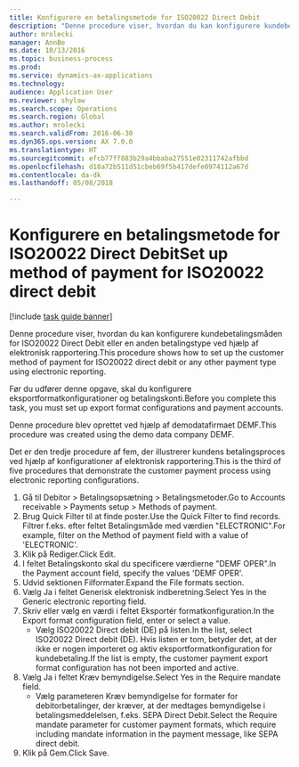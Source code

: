```yaml
--- 
title: Konfigurere en betalingsmetode for ISO20022 Direct Debit
description: "Denne procedure viser, hvordan du kan konfigurere kundebetalingsmåden for ISO20022 Direct Debit eller en anden betalingstype ved hjælp af elektronisk rapportering."
author: mrolecki
manager: AnnBe
ms.date: 10/13/2016
ms.topic: business-process
ms.prod: 
ms.service: dynamics-ax-applications
ms.technology: 
audience: Application User
ms.reviewer: shylaw
ms.search.scope: Operations
ms.search.region: Global
ms.author: mrolecki
ms.search.validFrom: 2016-06-30
ms.dyn365.ops.version: AX 7.0.0
ms.translationtype: HT
ms.sourcegitcommit: efcb77ff883b29a4bbaba27551e02311742afbbd
ms.openlocfilehash: d18a72b511d51cbeb69f5b417defe0974112a67d
ms.contentlocale: da-dk
ms.lasthandoff: 05/08/2018

---
```

# <a name="set-up-method-of-payment-for-iso20022-direct-debit"></a><span data-ttu-id="48f62-103">Konfigurere en betalingsmetode for ISO20022 Direct Debit</span><span class="sxs-lookup"><span data-stu-id="48f62-103">Set up method of payment for ISO20022 direct debit</span></span>

[!include [task guide banner](../../includes/task-guide-banner.md)]

<span data-ttu-id="48f62-104">Denne procedure viser, hvordan du kan konfigurere kundebetalingsmåden for ISO20022 Direct Debit eller en anden betalingstype ved hjælp af elektronisk rapportering.</span><span class="sxs-lookup"><span data-stu-id="48f62-104">This procedure shows how to set up the customer method of payment for ISO20022 direct debit or any other payment type using electronic reporting.</span></span> 



<span data-ttu-id="48f62-105">Før du udfører denne opgave, skal du konfigurere eksportformatkonfigurationer og betalingskonti.</span><span class="sxs-lookup"><span data-stu-id="48f62-105">Before you complete this task, you must set up export format configurations and payment accounts.</span></span>



<span data-ttu-id="48f62-106">Denne procedure blev oprettet ved hjælp af demodatafirmaet DEMF.</span><span class="sxs-lookup"><span data-stu-id="48f62-106">This procedure was created using the demo data company DEMF.</span></span>



<span data-ttu-id="48f62-107">Det er den tredje procedure af fem, der illustrerer kundens betalingsproces ved hjælp af konfigurationer af elektronisk rapportering.</span><span class="sxs-lookup"><span data-stu-id="48f62-107">This is the third of five procedures that demonstrate the customer payment process using electronic reporting configurations.</span></span>

1. <span data-ttu-id="48f62-108">Gå til Debitor > Betalingsopsætning > Betalingsmetoder.</span><span class="sxs-lookup"><span data-stu-id="48f62-108">Go to Accounts receivable > Payments setup > Methods of payment.</span></span>
2. <span data-ttu-id="48f62-109">Brug Quick Filter til at finde poster.</span><span class="sxs-lookup"><span data-stu-id="48f62-109">Use the Quick Filter to find records.</span></span> <span data-ttu-id="48f62-110">Filtrer f.eks. efter feltet Betalingsmåde med værdien "ELECTRONIC".</span><span class="sxs-lookup"><span data-stu-id="48f62-110">For example, filter on the Method of payment field with a value of 'ELECTRONIC'.</span></span>
3. <span data-ttu-id="48f62-111">Klik på Rediger.</span><span class="sxs-lookup"><span data-stu-id="48f62-111">Click Edit.</span></span>
4. <span data-ttu-id="48f62-112">I feltet Betalingskonto skal du specificere værdierne "DEMF OPER".</span><span class="sxs-lookup"><span data-stu-id="48f62-112">In the Payment account field, specify the values 'DEMF OPER'.</span></span>
5. <span data-ttu-id="48f62-113">Udvid sektionen Filformater.</span><span class="sxs-lookup"><span data-stu-id="48f62-113">Expand the File formats section.</span></span>
6. <span data-ttu-id="48f62-114">Vælg Ja i feltet Generisk elektronisk indberetning.</span><span class="sxs-lookup"><span data-stu-id="48f62-114">Select Yes in the Generic electronic reporting field.</span></span>
7. <span data-ttu-id="48f62-115">Skriv eller vælg en værdi i feltet Eksportér formatkonfiguration.</span><span class="sxs-lookup"><span data-stu-id="48f62-115">In the Export format configuration field, enter or select a value.</span></span>
    * <span data-ttu-id="48f62-116">Vælg ISO20022 Direct debit (DE) på listen.</span><span class="sxs-lookup"><span data-stu-id="48f62-116">In the list, select ISO20022 Direct debit (DE).</span></span>  <span data-ttu-id="48f62-117">Hvis listen er tom, betyder det, at der ikke er nogen importeret og aktiv eksportformatkonfiguration for kundebetaling.</span><span class="sxs-lookup"><span data-stu-id="48f62-117">If the list is empty, the customer payment export format configuration has not been imported and active.</span></span>  
8. <span data-ttu-id="48f62-118">Vælg Ja i feltet Kræv bemyndigelse.</span><span class="sxs-lookup"><span data-stu-id="48f62-118">Select Yes in the Require mandate field.</span></span>
    * <span data-ttu-id="48f62-119">Vælg parameteren Kræv bemyndigelse for formater for debitorbetalinger, der kræver, at der medtages bemyndigelse i betalingsmeddelelsen, f.eks. SEPA Direct Debit.</span><span class="sxs-lookup"><span data-stu-id="48f62-119">Select the Require mandate parameter for customer payment formats, which require including mandate information in the payment message, like SEPA direct debit.</span></span>  
9. <span data-ttu-id="48f62-120">Klik på Gem.</span><span class="sxs-lookup"><span data-stu-id="48f62-120">Click Save.</span></span>


